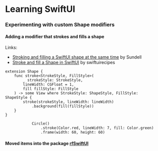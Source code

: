 #  Learning SwiftUI

### Experimenting with custom Shape modifiers

#### Adding a modifier that strokes and fills a shape

Links:

- [Stroking and filling a SwiftUI shape at the same time](https://www.swiftbysundell.com/articles/stroking-and-filling-a-swiftui-shape-at-the-same-time/) by Sundell
- [Stroke and fill a Shape in SwiftUI](https://swiftuirecipes.com/blog/stroke-and-fill-a-shape-in-swiftui) by swiftuirecipes

```
extension Shape {
    func stroke<StrokeStyle, FillStyle>(
        _ strokeStyle: StrokeStyle,
        lineWidth: CGFloat = 1,
        fill fillStyle: FillStyle
    ) -> some View where StrokeStyle: ShapeStyle, FillStyle: ShapeStyle {
        stroke(strokeStyle, lineWidth: lineWidth)
            .background(fill(fillStyle))
    }
}
```

```
            Circle()
                .stroke(Color.red, lineWidth: 7, fill: Color.green)
                .frame(width: 60, height: 60)
```

#### Moved items into the package [rfSwiftUI](https://github.com/rudifa/rfSwiftUI)
